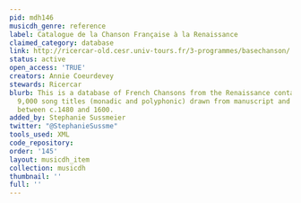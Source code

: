 ```yaml
---
pid: mdh146
musicdh_genre: reference
label: Catalogue de la Chanson Française à la Renaissance
claimed_category: database
link: http://ricercar-old.cesr.univ-tours.fr/3-programmes/basechanson/
status: active
open_access: 'TRUE'
creators: Annie Coeurdevey
stewards: Ricercar
blurb: This is a database of French Chansons from the Renaissance containing approximately
  9,000 song titles (monadic and polyphonic) drawn from manuscript and printed sources
  between c.1480 and 1600.
added_by: Stephanie Sussmeier
twitter: "@StephanieSussme"
tools_used: XML
code_repository: 
order: '145'
layout: musicdh_item
collection: musicdh
thumbnail: ''
full: ''
---
```


